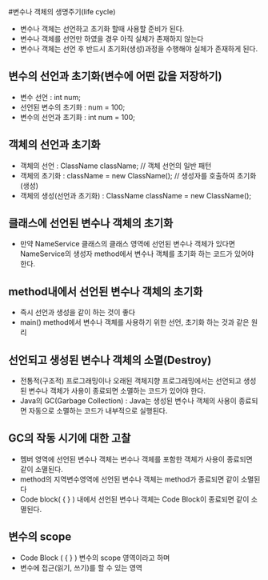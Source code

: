 #변수나 객체의 생명주기(life cycle)
* 변수나 객체는 선언하고 초기화 할때 사용할 준비가 된다.
* 변수나 객체를 선언만 하였을 경우 아직 실체가 존재하지 않는다
* 변수나 객체는 선언 후 반드시 초기화(생성)과정을 수행해야 실체가 존재하게 된다.

## 변수의 선언과 초기화(변수에 어떤 값을 저장하기)
* 변수 선언 : int num;
* 선언된 변수의 초기화 : num = 100;
* 변수의 선언과 초기화 : int num = 100;

## 객체의 선언과 초기화
* 객체의 선언 : ClassName className; // 객체 선언의 일반 패턴
* 객체의 초기화 : className = new ClassName(); // 생성자를 호출하여 초기화(생성)
* 객체의 생성(선언과 초기화) : ClassName className = new ClassName();

## 클래스에 선언된 변수나 객체의 초기화
* 만약 NameService 클래스의 클래스 영역에 선언된 변수나 객체가 있다면 NameService의 생성자 method에서 변수나 객체를 초기화 하는 코드가 있어야 한다.

## method내에서 선언된 변수나 객체의 초기화
* 즉시 선언과 생성을 같이 하는 것이 좋다
* main() method에서 변수나 객체를 사용하기 위한 선언, 초기화 하는 것과 같은 원리

## 선언되고 생성된 변수나 객체의 소멸(Destroy)
* 전통적(구조적) 프로그래밍이나 오래된 객체지향 프로그래밍에서는 선언되고 생성된 변수나 객체가 사용이 종료되면 소멸하는 코드가 있어야 한다.
* Java의 GC(Garbage Collection) : Java는 생성된 변수나 객체의 사용이 종료되면 자동으로 소멸하는 코드가 내부적으로 실행된다.

## GC의 작동 시기에 대한 고찰
* 멤버 영역에 선언된 변수나 객체는 변수나 객체를 포함한 객체가 사용이 종료되면 같이 소멸된다.
* method의 지역변수영역에 선언된 변수나 객체는 method가 종료되면 같이 소멸된다
* Code block( { }  ) 내에서 선언된 변수나 객체는 Code Block이 종료되면 같이 소멸된다.

## 변수의 scope
* Code Block ( { } ) 변수의 scope 영역이라고 하며
* 변수에 접근(읽기, 쓰기)를 할 수 있는 영역


